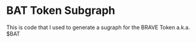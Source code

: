 # BAT Token Subgraph
This is code that I used to generate a sugraph for the BRAVE Token a.k.a. $BAT
